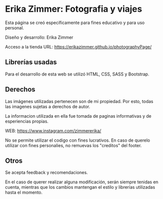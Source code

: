 # Erika Zimmer: Fotografia y viajes

Esta página se creó específicamente para fines educativo y para uso personal.

Diseño y desarrollo: Erika Zimmer

Acceso a la tienda
URL: https://erikazimmer.github.io/photographyPage/
 
## Librerías usadas

Para el desarrollo de esta web se utilizó HTML, CSS, SASS y Bootstrap.

## Derechos

Las imágenes utilizadas pertenecen son de mi propiedad. Por esto, todas las imagenes sujetas a derechos de autor.

La informacion utilizada en ella fue tomada de paginas informativas y de esperiencias propias.

WEB: https://www.instagram.com/zimmererika/

No se permite utilizar el codigo con fines lucrativos. En caso de querelo utilizar con fines personalies, no remuevas los "creditos" del footer. 

## Otros

Se acepta feedback y recomendaciones.

En el caso de querer realizar alguna modificación, serán siempre tenidas en cuenta, mientras que los cambios mantengan el estilo y librerías utilizadas hasta el momento.
